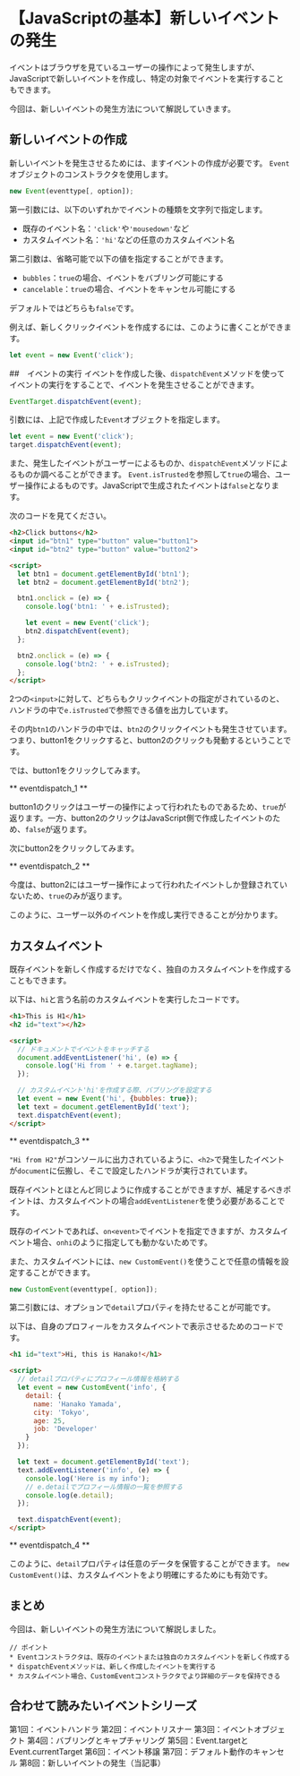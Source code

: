 # 【JavaScriptの基本】新しいイベントの発生

イベントはブラウザを見ているユーザーの操作によって発生しますが、JavaScriptで新しいイベントを作成し、特定の対象でイベントを実行することもできます。

今回は、新しいイベントの発生方法について解説していきます。

## 新しいイベントの作成
新しいイベントを発生させるためには、ますイベントの作成が必要です。
```Event```オブジェクトのコンストラクタを使用します。
```javascript
new Event(eventtype[, option]);
```
第一引数には、以下のいずれかでイベントの種類を文字列で指定します。
* 既存のイベント名：```'click'```や```'mousedown'```など
* カスタムイベント名：```'hi'```などの任意のカスタムイベント名

第二引数は、省略可能で以下の値を指定することができます。
* ```bubbles```：```true```の場合、イベントをバブリング可能にする
* ```cancelable```：```true```の場合、イベントをキャンセル可能にする

デフォルトではどちらも```false```です。

例えば、新しくクリックイベントを作成するには、このように書くことができます。
```javascript
let event = new Event('click');
```

##　イベントの実行
イベントを作成した後、```dispatchEvent```メソッドを使ってイベントの実行をすることで、イベントを発生させることができます。
```javascript
EventTarget.dispatchEvent(event);
```

引数には、上記で作成した```Event```オブジェクトを指定します。
```javascript
let event = new Event('click');
target.dispatchEvent(event);
```

また、発生したイベントがユーザーによるものか、```dispatchEvent```メソッドによるものか調べることができます。
```Event.isTrusted```を参照して```true```の場合、ユーザー操作によるものです。JavaScriptで生成されたイベントは```false```となります。

次のコードを見てください。
```html
<h2>Click buttons</h2>
<input id="btn1" type="button" value="button1">
<input id="btn2" type="button" value="button2">

<script>
  let btn1 = document.getElementById('btn1');
  let btn2 = document.getElementById('btn2');

  btn1.onclick = (e) => {
    console.log('btn1: ' + e.isTrusted);

    let event = new Event('click');
    btn2.dispatchEvent(event);
  };

  btn2.onclick = (e) => {
    console.log('btn2: ' + e.isTrusted);
  };
</script>
 ```
2つの```<input>```に対して、どちらもクリックイベントの指定がされているのと、ハンドラの中で```e.isTrusted```で参照できる値を出力しています。

その内```btn1```のハンドラの中では、```btn2```のクリックイベントも発生させています。つまり、button1をクリックすると、button2のクリックも発動するということです。

では、button1をクリックしてみます。

** eventdispatch_1 **

button1のクリックはユーザーの操作によって行われたものであるため、```true```が返ります。一方、button2のクリックはJavaScript側で作成したイベントのため、```false```が返ります。

次にbutton2をクリックしてみます。

** eventdispatch_2 **

今度は、button2にはユーザー操作によって行われたイベントしか登録されていないため、```true```のみが返ります。

このように、ユーザー以外のイベントを作成し実行できることが分かります。

## カスタムイベント
既存イベントを新しく作成するだけでなく、独自のカスタムイベントを作成することもできます。

以下は、```hi```と言う名前のカスタムイベントを実行したコードです。
```html
<h1>This is H1</h1>
<h2 id="text"></h2>

<script>
  // ドキュメントでイベントをキャッチする
  document.addEventListener('hi', (e) => {
    console.log('Hi from ' + e.target.tagName);
  });

  // カスタムイベント'hi'を作成する際、バブリングを設定する
  let event = new Event('hi', {bubbles: true});
  let text = document.getElementById('text');
  text.dispatchEvent(event);
</script>
```

** eventdispatch_3 **

```"Hi from H2"```がコンソールに出力されているように、```<h2>```で発生したイベントが```document```に伝搬し、そこで設定したハンドラが実行されています。

既存イベントとほとんど同じように作成することができますが、補足するべきポイントは、カスタムイベントの場合```addEventListener```を使う必要があることです。

既存のイベントであれば、```on<event>```でイベントを指定できますが、カスタムイベント場合、```onhi```のように指定しても動かないためです。

また、カスタムイベントには、```new CustomEvent()```を使うことで任意の情報を設定することができます。
```javascript
new CustomEvent(eventtype[, option]);
 ```
第二引数には、オプションで```detail```プロパティを持たせることが可能です。

以下は、自身のプロフィールをカスタムイベントで表示させるためのコードです。
```html
<h1 id="text">Hi, this is Hanako!</h1>

<script>
  // detailプロパティにプロフィール情報を格納する
  let event = new CustomEvent('info', {
    detail: {
      name: 'Hanako Yamada',
      city: 'Tokyo', 
      age: 25,
      job: 'Developer'    
    }
  });

  let text = document.getElementById('text');
  text.addEventListener('info', (e) => {
    console.log('Here is my info');
    // e.detailでプロフィール情報の一覧を参照する
    console.log(e.detail);
  });

  text.dispatchEvent(event);
</script>
```

** eventdispatch_4 **

このように、```detail```プロパティは任意のデータを保管することができます。
```new CustomEvent()```は、カスタムイベントをより明確にするためにも有効です。

## まとめ
今回は、新しいイベントの発生方法について解説しました。

```plain
// ポイント
* Eventコンストラクタは、既存のイベントまたは独自のカスタムイベントを新しく作成する
* dispatchEventメソッドは、新しく作成したイベントを実行する
* カスタムイベント場合、CustomEventコンストラクタでより詳細のデータを保持できる
```

## 合わせて読みたいイベントシリーズ
第1回：イベントハンドラ
第2回：イベントリスナー
第3回：イベントオブジェクト
第4回：バブリングとキャプチャリング
第5回：Event.targetとEvent.currentTarget
第6回：イベント移譲
第7回：デフォルト動作のキャンセル
第8回：新しいイベントの発生（当記事）